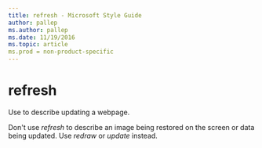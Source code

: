 ```yaml
---
title: refresh - Microsoft Style Guide
author: pallep
ms.author: pallep
ms.date: 11/19/2016
ms.topic: article
ms.prod = non-product-specific
---
```


# refresh

Use to describe updating a webpage. 

Don't use *refresh* to describe an image being restored on the screen or data being updated. Use *redraw* or *update* instead. 
